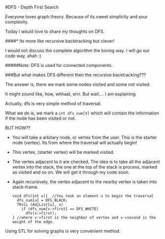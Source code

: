 #DFS - Depth First Search

Everyone loves graph theory. Because of its sweet simplicity and sour complexity.

Today I would love to share my thoughts on DFS.

####* Its more like recursive backtracking but clever!

I would not discuss the complete algorithm the boring way. I will go our code way, ahah :)

#####Note: DFS is used for connected components.

###But what makes DFS different then the recursive backtracking???

The answer is, there we mark some nodes visited and some not visited.

It might sound like, how, whhaat, errr. But wait.... I am explaining

Actually, dfs is very simple method of traversal.

What we do is, we mark a `int dfs_num[V]` which will contain the information if the node has been visited or not.

BUT HOW??

 *  You will take a arbitary node, or vertex from the user.  This is the starter node (vertex). Its from where the traversal will actually begin!

 *  This vertex, (starter vertex) will be marked visited.

 *  The vertex adjacent to it are checked, The idea is to take all the adjacent vertex into the stack, the one at the top of the stack is process, marked as visited and so on. We will get it through my code soon.

 *  Again recursively, the vertex adjacent to the nearby vertex is taken into stack-frame.

        void dfs(int u){  //You took an element u to begin the traversal
          dfs_num[u] = DFS_BLACK;
          TRvii (AdjList[u], v)
            if (dfs_num[v->first] == DFS_WHITE)
              dfs(v->first);
        } //where v->first is the neighbor of vertex and v->second is the weight of the edge.

  Using STL for solving graphs is very convenient method.  
